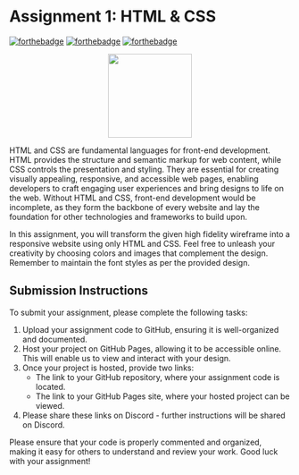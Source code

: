 # Assignment 1: HTML & CSS

[![forthebadge](https://forthebadge.com/images/badges/built-with-love.svg)]()
[![forthebadge](https://forthebadge.com/images/badges/for-you.svg)]()
[![forthebadge](https://forthebadge.com/images/badges/made-with-out-pants.svg)]()


<p align="center">
  <img src="https://i.imgur.com/gjSlBfx.gif" width="150" height="150">
</p>


HTML and CSS are fundamental languages for front-end development. HTML provides the structure and semantic markup for web content, while CSS controls the presentation and styling. They are essential for creating visually appealing, responsive, and accessible web pages, enabling developers to craft engaging user experiences and bring designs to life on the web. Without HTML and CSS, front-end development would be incomplete, as they form the backbone of every website and lay the foundation for other technologies and frameworks to build upon.

In this assignment, you will transform the given high fidelity wireframe into a responsive website using only HTML and CSS. Feel free to unleash your creativity by choosing colors and images that complement the design. Remember to maintain the font styles as per the provided design.

## Submission Instructions

To submit your assignment, please complete the following tasks:

1. Upload your assignment code to GitHub, ensuring it is well-organized and documented.
2. Host your project on GitHub Pages, allowing it to be accessible online. This will enable us to view and interact with your design.
3. Once your project is hosted, provide two links:
    - The link to your GitHub repository, where your assignment code is located.
    - The link to your GitHub Pages site, where your hosted project can be viewed.
4. Please share these links on Discord - further instructions will be shared on Discord.

Please ensure that your code is properly commented and organized, making it easy for others to understand and review your work. Good luck with your assignment!

